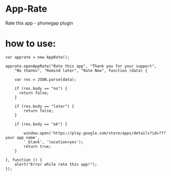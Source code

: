App-Rate
========

Rate this app - phonegap plugin


how to use:
========

	var apprate = new AppRate();

	apprate.openAppRate("Rate this app", "Thank you for your support", 
		"No thanks", "Remind later", "Rate Now", function (data) {

		var res = JSON.parse(data);
	
		if (res.body == "no") {
		  return false;
		}
	
		if (res.body == "later") {
			return false;
		}
	
		if (res.body == "ok") {
	
			window.open('https://play.google.com/store/apps/details?id=??? your app name', 
			'_blank', 'location=yes'); 
			return true;
		}

	}, function () {
		alert("Error while rate this app!");
	});

